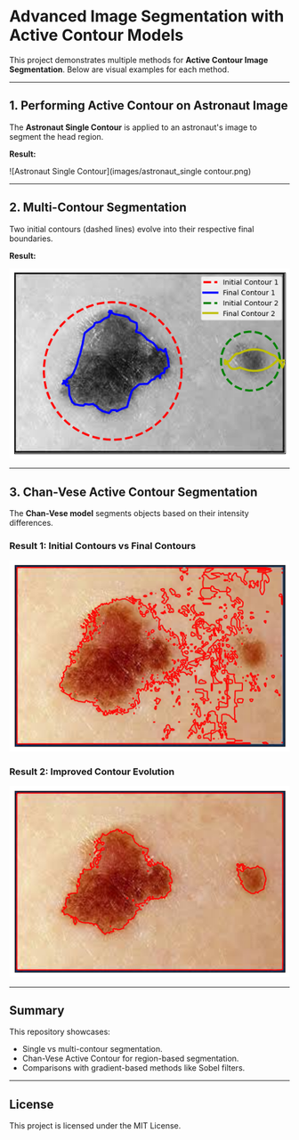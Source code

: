 # Advanced Image Segmentation with Active Contour Models

This project demonstrates multiple methods for **Active Contour Image Segmentation**. Below are visual examples for each method.

---

## 1. Performing Active Contour on Astronaut Image

The **Astronaut Single Contour** is applied to an astronaut's image to segment the head region.

**Result:**

![Astronaut Single Contour](images/astronaut_single contour.png)

---

## 2. Multi-Contour Segmentation

Two initial contours (dashed lines) evolve into their respective final boundaries.

**Result:**

![Multi-Contour Segmentation](images/multi_contour.png)

---

## 3. Chan-Vese Active Contour Segmentation

The **Chan-Vese model** segments objects based on their intensity differences.

### Result 1: Initial Contours vs Final Contours

![Chan-Vese Active Contour 1](images/Chan-Vese_Active_Contour_1.png)

### Result 2: Improved Contour Evolution

![Chan-Vese Active Contour 2](images/Chan-Vese_Active_Contour_2.png)

---

## Summary

This repository showcases:

- Single vs multi-contour segmentation.
- Chan-Vese Active Contour for region-based segmentation.
- Comparisons with gradient-based methods like Sobel filters.

---

## License

This project is licensed under the MIT License.
